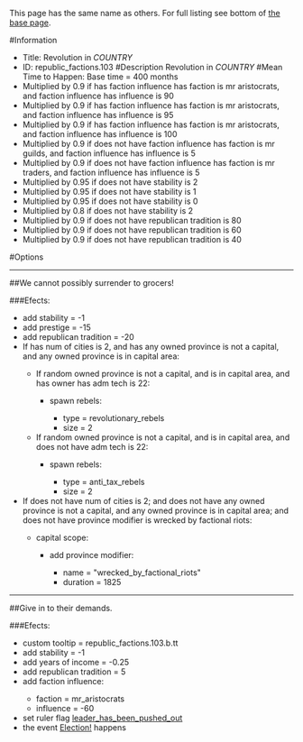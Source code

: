 This page has the same name as others. For full listing see bottom of [the base page](revolution_in_country2.md).

#Information
 - Title: Revolution in $COUNTRY$
 - ID: republic_factions.103
#Description
Revolution in $COUNTRY$
#Mean Time to Happen:
Base time = 400 months
 - Multiplied by 0.9 if has faction influence has faction is mr aristocrats, and faction influence has influence is 90
 - Multiplied by 0.9 if has faction influence has faction is mr aristocrats, and faction influence has influence is 95
 - Multiplied by 0.9 if has faction influence has faction is mr aristocrats, and faction influence has influence is 100
 - Multiplied by 0.9 if does not have faction influence has faction is mr guilds, and faction influence has influence is 5
 - Multiplied by 0.9 if does not have faction influence has faction is mr traders, and faction influence has influence is 5
 - Multiplied by 0.95 if does not have stability is 2
 - Multiplied by 0.95 if does not have stability is 1
 - Multiplied by 0.95 if does not have stability is 0
 - Multiplied by 0.8 if does not have stability is 2
 - Multiplied by 0.9 if does not have republican tradition is 80
 - Multiplied by 0.9 if does not have republican tradition is 60
 - Multiplied by 0.9 if does not have republican tradition is 40

#Options

___
##We cannot possibly surrender to grocers!

###Efects:<ul><li>add stability = -1</li><li>add prestige = -15</li><li>add republican tradition = -20</li><li>If has num of cities is 2, and  has any owned province is not a capital, and any owned province is in capital area:</li><ul><li>If random owned province is not a capital, and  is in capital area, and  has owner has adm tech is 22:</li><ul><li>spawn rebels:</li><ul><li>type = revolutionary_rebels</li><li>size = 2</li></ul></ul><li>If random owned province is not a capital, and  is in capital area, and  does not have adm tech is 22:</li><ul><li>spawn rebels:</li><ul><li>type = anti_tax_rebels</li><li>size = 2</li></ul></ul></ul><li>If does not have num of cities is 2; and does not have any owned province is not a capital, and any owned province is in capital area; and  does not have province modifier is wrecked by factional riots:</li><ul><li>capital scope:</li><ul><li>add province modifier:</li><ul><li>name = "wrecked_by_factional_riots"</li><li>duration = 1825</li></ul></ul></ul></ul>

___
##Give in to their demands.

###Efects:<ul><li>custom tooltip = republic_factions.103.b.tt</li><li>add stability = -1</li><li>add years of income = -0.25</li><li>add republican tradition = 5</li><li>add faction influence:</li><ul><li>faction = mr_aristocrats</li><li>influence = -60</li></ul><li>set ruler flag [leader_has_been_pushed_out](../flags/leader_has_been_pushed_out.md)</li><li>the event [Election!](../events/election.md) happens</li></ul>
